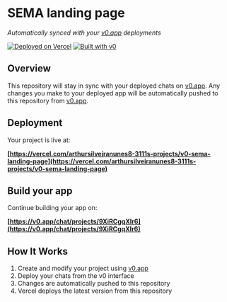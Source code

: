 # SEMA landing page

*Automatically synced with your [v0.app](https://v0.app) deployments*

[![Deployed on Vercel](https://img.shields.io/badge/Deployed%20on-Vercel-black?style=for-the-badge&logo=vercel)](https://vercel.com/arthursilveiranunes8-3111s-projects/v0-sema-landing-page)
[![Built with v0](https://img.shields.io/badge/Built%20with-v0.app-black?style=for-the-badge)](https://v0.app/chat/projects/9XiRCgqXIr6)

## Overview

This repository will stay in sync with your deployed chats on [v0.app](https://v0.app).
Any changes you make to your deployed app will be automatically pushed to this repository from [v0.app](https://v0.app).

## Deployment

Your project is live at:

**[https://vercel.com/arthursilveiranunes8-3111s-projects/v0-sema-landing-page](https://vercel.com/arthursilveiranunes8-3111s-projects/v0-sema-landing-page)**

## Build your app

Continue building your app on:

**[https://v0.app/chat/projects/9XiRCgqXIr6](https://v0.app/chat/projects/9XiRCgqXIr6)**

## How It Works

1. Create and modify your project using [v0.app](https://v0.app)
2. Deploy your chats from the v0 interface
3. Changes are automatically pushed to this repository
4. Vercel deploys the latest version from this repository